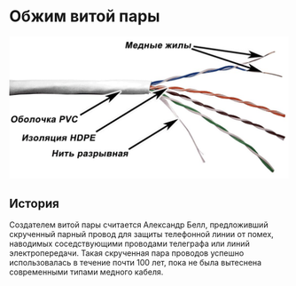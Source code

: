 # Обжим витой пары
![Витая пара](https://github.com/Barsuchek/System-Administration-Theory/blob/main/Education/Photo/Обжим/Витая_пара.png)


## История
Создателем витой пары считается Александр Белл, предложивший скрученный парный провод для защиты телефонной линии от помех, наводимых соседствующими проводами телеграфа или линий электропередачи. Такая скрученная пара проводов успешно использовалась в течение почти 100 лет, пока не была вытеснена современными типами медного кабеля.